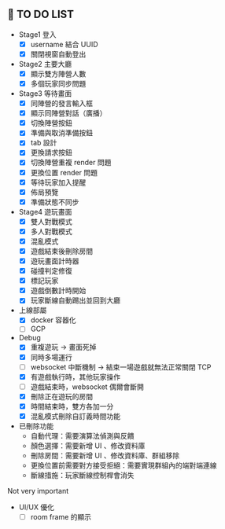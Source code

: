 ## 📝 TO DO LIST

- Stage1 登入
    - [x] username 結合 UUID
    - [x] 關閉視窗自動登出

- Stage2 主要大廳
    - [x] 顯示雙方陣營人數
    - [x] 多個玩家同步問題

- Stage3 等待畫面
    - [x] 同陣營的發言輸入框
    - [x] 顯示同陣營對話（廣播）
    - [x] 切換陣營按鈕
    - [x] 準備與取消準備按鈕
    - [x] tab 設計
    - [x] 更換請求按鈕
    - [x] 切換陣營重複 render 問題
    - [x] 更換位置 render 問題
    - [x] 等待玩家加入提醒
    - [x] 佈局預覽
    - [x] 準備狀態不同步

- Stage4 遊玩畫面
    - [x] 雙人對戰模式
    - [x] 多人對戰模式
    - [x] 混亂模式
    - [x] 遊戲結束後刪除房間
    - [x] 遊玩畫面計時器
    - [x] 碰撞判定修復
    - [x] 標記玩家
    - [x] 遊戲倒數計時開始
    - [x] 玩家斷線自動踢出並回到大廳

- 上線部屬
    - [x] docker 容器化
    - [ ] GCP

- Debug
    - [X] 重複遊玩 -> 畫面死掉
    - [x] 同時多場運行
    - [ ] websocket 中斷機制 -> 結束一場遊戲就無法正常關閉 TCP
    - [x] 有遊戲執行時，其他玩家操作
    - [ ] 遊戲結束時，websocket 偶爾會斷開
    - [x] 刪除正在遊玩的房間
    - [x] 時間結束時，雙方各加一分
    - [x] 混亂模式刪除自訂義時間功能

- 已刪除功能
    - 自動代理：需要演算法偵測與反饋
    - 顏色選擇：需要新增 UI 、修改資料庫
    - 刪除房間：需要新增 UI 、修改資料庫、群組移除
    - 更換位置前需要對方接受拒絕：需要實現群組內的端對端連線
    - 斷線措施：玩家斷線控制桿會消失

Not very important
- UI/UX 優化
    - [ ] room frame 的顯示